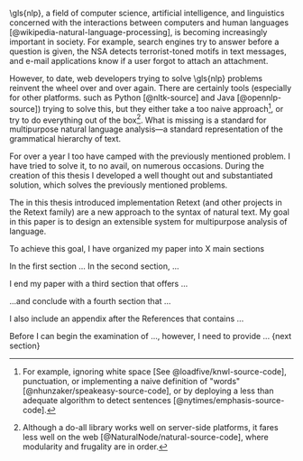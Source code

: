 
\gls{nlp}, a field of computer science, artificial intelligence, and linguistics concerned with the interactions between computers and human languages [@wikipedia-natural-language-processing], is becoming increasingly important in society. For example, search engines try to answer before a question is given, the NSA detects terrorist-toned motifs in text messages, and e-mail applications know if a user forgot to attach an attachment.

However, to date, web developers trying to solve \gls{nlp} problems reinvent the wheel over and over again. There are certainly tools (especially for other platforms. such as Python [@nltk-source] and Java [@opennlp-source]) trying to solve this, but they either take a too naive approach[^introduction-1], or try to do everything out of the box[^introduction-2]. What is missing is a standard for multipurpose natural language analysis—a standard representation of the grammatical hierarchy of text.

For over a year I too have camped with the previously mentioned problem. I have tried to solve it, to no avail, on numerous occasions. During the creation of this thesis I developed a well thought out and substantiated solution, which solves the previously mentioned problems.

The in this thesis introduced implementation Retext (and other projects in the Retext family) are a new approach to the syntax of natural text. My goal in this paper is to design an extensible system for multipurpose analysis of language.

To achieve this goal, I have organized my paper into X main sections

In the first section ...
In the second section, ...

I end my paper with a third section that offers ...

...and conclude with a fourth section that ...

I also include an appendix after the References that contains ...

Before I can begin the examination of ..., however, I need to provide ... {next section}

[^introduction-1]: For example, ignoring white space [See @loadfive/knwl-source-code], punctuation, or implementing a naive definition of "words" [@nhunzaker/speakeasy-source-code], or by deploying a less than adequate algorithm to detect sentences [@nytimes/emphasis-source-code].

[^introduction-2]: Although a do-all library works well on server-side platforms, it fares less well on the web [@NaturalNode/natural-source-code], where modularity and frugality are in order.
